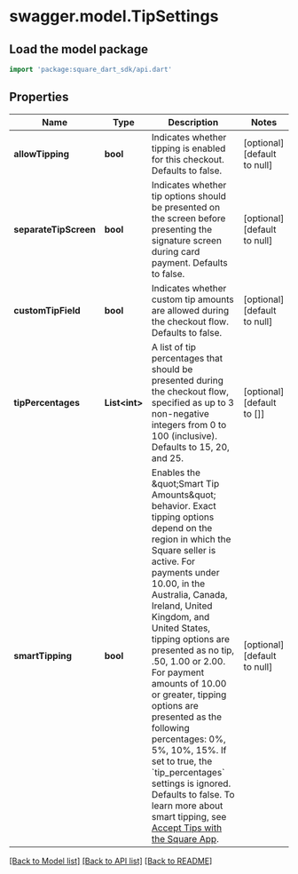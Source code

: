# swagger.model.TipSettings

## Load the model package
```dart
import 'package:square_dart_sdk/api.dart'
```

## Properties
Name | Type | Description | Notes
------------ | ------------- | ------------- | -------------
**allowTipping** | **bool** | Indicates whether tipping is enabled for this checkout. Defaults to false. | [optional] [default to null]
**separateTipScreen** | **bool** | Indicates whether tip options should be presented on the screen before presenting the signature screen during card payment. Defaults to false. | [optional] [default to null]
**customTipField** | **bool** | Indicates whether custom tip amounts are allowed during the checkout flow. Defaults to false. | [optional] [default to null]
**tipPercentages** | **List&lt;int&gt;** | A list of tip percentages that should be presented during the checkout flow, specified as up to 3 non-negative integers from 0 to 100 (inclusive). Defaults to 15, 20, and 25. | [optional] [default to []]
**smartTipping** | **bool** | Enables the \&quot;Smart Tip Amounts\&quot; behavior. Exact tipping options depend on the region in which the Square seller is active.  For payments under 10.00, in the Australia, Canada, Ireland, United Kingdom, and United States, tipping options are presented as no tip, .50, 1.00 or 2.00.  For payment amounts of 10.00 or greater, tipping options are presented as the following percentages: 0%, 5%, 10%, 15%.  If set to true, the &#x60;tip_percentages&#x60; settings is ignored. Defaults to false.  To learn more about smart tipping, see [Accept Tips with the Square App](https://squareup.com/help/us/en/article/5069-accept-tips-with-the-square-app). | [optional] [default to null]

[[Back to Model list]](../README.md#documentation-for-models) [[Back to API list]](../README.md#documentation-for-api-endpoints) [[Back to README]](../README.md)

